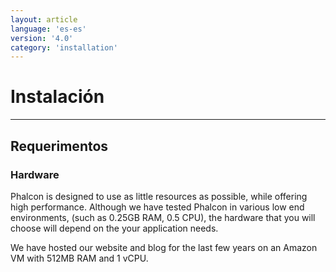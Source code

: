 ```yaml
---
layout: article
language: 'es-es'
version: '4.0'
category: 'installation'
---
```

# Instalación

* * *

## Requerimentos

### Hardware

Phalcon is designed to use as little resources as possible, while offering high performance. Although we have tested Phalcon in various low end environments, (such as 0.25GB RAM, 0.5 CPU), the hardware that you will choose will depend on the your application needs.

We have hosted our website and blog for the last few years on an Amazon VM with 512MB RAM and 1 vCPU.